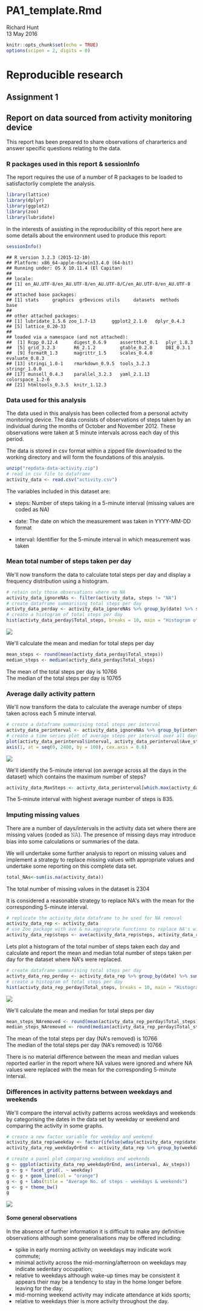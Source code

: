 # PA1_template.Rmd
Richard Hunt  
13 May 2016  


```r
knitr::opts_chunk$set(echo = TRUE)
options(scipen = 2, digits = 0)
```

# Reproducible research
## Assignment 1
## Report on data sourced from activity monitoring device

This report has been prepared to share observations of chararterics and answer specific questions relating to the data.

### R packages used in this report & sessionInfo

The report requires the use of a number of R packages to be loaded to satisfactorliy complete the analysis.


```r
library(lattice)
library(dplyr)
library(ggplot2)
library(zoo)
library(lubridate)
```

In the interests of assisting in the reproducibility of this report here are some details about the environment used to produce this report:  


```r
sessionInfo()
```

```
## R version 3.2.3 (2015-12-10)
## Platform: x86_64-apple-darwin13.4.0 (64-bit)
## Running under: OS X 10.11.4 (El Capitan)
## 
## locale:
## [1] en_AU.UTF-8/en_AU.UTF-8/en_AU.UTF-8/C/en_AU.UTF-8/en_AU.UTF-8
## 
## attached base packages:
## [1] stats     graphics  grDevices utils     datasets  methods   base     
## 
## other attached packages:
## [1] lubridate_1.5.6 zoo_1.7-13      ggplot2_2.1.0   dplyr_0.4.3    
## [5] lattice_0.20-33
## 
## loaded via a namespace (and not attached):
##  [1] Rcpp_0.12.4      digest_0.6.9     assertthat_0.1   plyr_1.8.3      
##  [5] grid_3.2.3       R6_2.1.2         gtable_0.2.0     DBI_0.3.1       
##  [9] formatR_1.3      magrittr_1.5     scales_0.4.0     evaluate_0.8.3  
## [13] stringi_1.0-1    rmarkdown_0.9.5  tools_3.2.3      stringr_1.0.0   
## [17] munsell_0.4.3    parallel_3.2.3   yaml_2.1.13      colorspace_1.2-6
## [21] htmltools_0.3.5  knitr_1.12.3
```


### Data used for this analysis

The data used in this analysis has been collected from a personal actvity monitoring device. The data consists of observations of steps taken by an individual during the months of October and November 2012. These observations were taken at 5 minute intervals across each day of this period.

The data is stored in csv format within a zipped file downloaded to the working directory and will form the foundations of this analysis.


```r
unzip("repdata-data-activity.zip")
# read in csv file to dataframe
activity_data <- read.csv("activity.csv")
```

The variables included in this dataset are:  

* steps: Number of steps taking in a 5-minute interval (missing values are coded as NA)  

* date: The date on which the measurement was taken in YYYY-MM-DD format  

* interval: Identifier for the 5-minute interval in which measurement was taken  


### Mean total number of steps taken per day

We'll now transform the data to calculate total steps per day and display a frequency distribution using a histogram.


```r
# retain only those observations where no NA
activity_data_ignoreNAs <- filter(activity_data, steps != "NA")
# create dataframe summarising total steps per day
activty_data_perday <- activity_data_ignoreNAs %>% group_by(date) %>% summarise(Total_steps = sum(steps))
# create a histogram of total steps per day
hist(activty_data_perday$Total_steps, breaks = 10, main = "Histogram of total steps per day", xlab = "Total steps per day", col = "lightblue")
```

![](PA1_template_files/figure-html/StepsPerDay-1.png)

We'll calculate the mean and median for total steps per day


```r
mean_steps <- round(mean(activty_data_perday$Total_steps))
median_steps <- median(activty_data_perday$Total_steps)
```

The mean of the total steps per day is 10766  
The median of the total steps per day is 10765

### Average daily activity pattern

We'll now transform the data to calculate the average number of steps taken across each 5 minute interval.


```r
# create a dataframe summarising total steps per interval
activty_data_perinterval <- activity_data_ignoreNAs %>% group_by(interval) %>% summarise(Ave_steps = mean(steps))
# create a time series plot of average steps per interval over all days
plot(activty_data_perinterval$interval, activty_data_perinterval$Ave_steps, type = "l", main = "Average No. of steps (all days) by 5 min interval", , xaxt = "n", xlab = "Interval", ylab = "Average steps")
axis(1, at = seq(0, 2400, by = 100), cex.axis = 0.6)
```

![](PA1_template_files/figure-html/AvePerInterval-1.png)

We'll identify the 5-minute interval (on average across all the days in the dataset) which contains the maximum number of steps?


```r
activity_data_MaxSteps <- activty_data_perinterval[which.max(activty_data_perinterval$Ave_steps),]
```

The 5-minute interval with highest average number of steps is 835.

### Imputing missing values

There are a number of days/intervals in the activity data set where there are missing values (coded as 𝙽𝙰). The presence of missing days may introduce bias into some calculations or summaries of the data.

We will undertake some further analysis to report on missing values and implement a strategy to replace missing values with appropriate values and undertake some reporting on this complete data set.


```r
total_NAs<-sum(is.na(activity_data))
```

The total number of missing values in the dataset is 2304

It is considered a reasonable strategy to replace NA's with the mean for the corresponding 5-minute interval.


```r
# replicate the activity_data dataframe to be used for NA removal
activity_data_rep <- activity_data
# use Zoo package with ave & na.aggregrate functions to replace NA's with the mean for the corresponding 5-minute interval
activity_data_rep$steps <- ave(activity_data_rep$steps, activity_data_rep$interval, FUN=na.aggregate)
```

Lets plot a histogram of the total number of steps taken each day and calculate and report the mean and median total number of steps taken per day for the dataset where NA's were replaced.


```r
# create dataframe summarising total steps per day
activty_data_rep_perday <- activity_data_rep %>% group_by(date) %>% summarise(Total_steps = sum(steps))
# create a histogram of total steps per day
hist(activty_data_rep_perday$Total_steps, breaks = 10, main = "Histogram of total steps per day", xlab = "Total steps per day", col = "lightgreen")
```

![](PA1_template_files/figure-html/StepsPerDayNAremoved-1.png)

We'll calculate the mean and median for total steps per day


```r
mean_steps_NAremoved <- round(mean(activty_data_rep_perday$Total_steps))
median_steps_NAremoved <- round(median(activty_data_rep_perday$Total_steps))
```

The mean of the total steps per day (NA's removed) is 10766  
The median of the total steps per day (NA's removed) is 10766

There is no material difference between the mean and median values reported earlier in the report where NA values were ignored and where NA values were replaced with the mean for the corresponding 5-minute interval.  

### Differences in activity patterns between weekdays and weekends

We'll compare the interval activity patterns across weekdays and weekends by categorising the dates in the data set by weekday or weekend and comparing the activity in some graphs.  



```r
# create a new factor variable for weekday and weekend
activity_data_rep$weekday <- factor(ifelse(wday(activity_data_rep$date) %in% 2:6, "weekday", "weekend"), levels = c("weekday", "weekend"))
activity_data_rep_weekdayOrEnd <- activity_data_rep %>% group_by(weekday, interval) %>% summarise(Av_steps = mean(steps))

# create a panel plot comparing weekdays and weekends
g <- ggplot(activity_data_rep_weekdayOrEnd, aes(interval, Av_steps))
g <- g + facet_grid(. ~ weekday)
g <- g + geom_line(col = "orange")
g <- g + labs(title = "Average No. of steps - weekdays & weekends")
g <- g + theme_bw()
g
```

![](PA1_template_files/figure-html/weekdaysandweekends-1.png)


#### Some general observations

In the absence of further information it is difficult to make any definitive observations although some generalisations may be offered including:  

* spike in early morning activity on weekdays may indicate work commute;  
* minimal activity across the mid-morning/afterroon on weekdays may indicate sedentary occupation;  
* relative to weekdays although wake-up times may be consistent it appears their may be a tendency to stay in the home longer before leaving for the day;  
* mid-morning weekend activity may indicate attendance at kids sports;
* relative to weekdays thier is more activity throughout the day.
